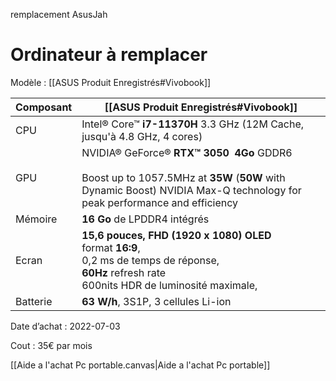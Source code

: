 remplacement AsusJah 

# Ordinateur à remplacer 

Modèle : [[ASUS Produit Enregistrés#Vivobook]]

| Composant | [[ASUS Produit Enregistrés#Vivobook]]                                                                                                                                         |
| --------- | ----------------------------------------------------------------------------------------------------------------------------------------------------------------------------- |
| CPU       | Intel® Core™ **i7-11370H** 3.3 GHz (12M Cache, jusqu'à 4.8 GHz, 4 cores)                                                                                                      |
| GPU       | NVIDIA® GeForce® **RTX™ 3050   4Go** GDDR6 <br> <br>Boost up to 1057.5MHz at **35W** (**50W** with Dynamic Boost) NVIDIA Max-Q technology for peak performance and efficiency |
| Mémoire   | **16 Go** de LPDDR4 intégrés                                                                                                                                                  |
| Ecran     | **15,6 pouces, FHD (1920 x 1080) OLED** <br>format **16:9**, <br>0,2 ms de temps de réponse, <br>**60Hz** refresh rate<br> 600nits HDR de luminosité maximale,                |
| Batterie  | **63 W/h**, 3S1P, 3 cellules Li-ion                                                                                                                                           |
Date d’achat : 2022-07-03

Cout : 35€ par mois

[[Aide a l'achat Pc portable.canvas|Aide a l'achat Pc portable]]
